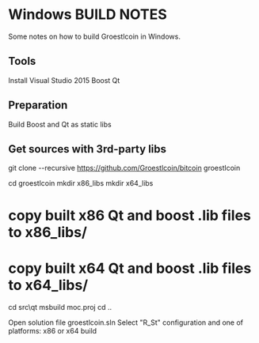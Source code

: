 Windows BUILD NOTES
====================
Some notes on how to build Groestlcoin in Windows. 

Tools
---------------------
Install Visual Studio 2015
Boost
Qt

Preparation
----------------
Build Boost and Qt as static libs


Get sources with 3rd-party libs
-----------------------------------
git clone --recursive https://github.com/Groestlcoin/bitcoin groestlcoin

cd groestlcoin
mkdir x86_libs
mkdir x64_libs
# copy built x86 Qt and boost .lib files to x86_libs/
# copy built x64 Qt and boost .lib files to x64_libs/


cd src\qt
msbuild moc.proj
cd ..

Open solution file groestlcoin.sln 
Select "R_St" configuration and one of platforms: x86 or x64
build



 